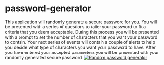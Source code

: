 # password-generator
This application will randomly generate a secure password for you.
You will be presented with a series of questions to tailer your password to fit a criteria that you deem acceptable.
During this process you will be presented with a prompt to set the number of characters that you want your password to contain.
Your next series of events will contain a couple of alerts to help you decide what type of characters you want your password to have.
After you have entered your accepted parameters you will be presented with your randomly generated secure password.
<a href="https://twfb29.github.io/password-generator/">
    <img alt="Random password generator" src="password-generator/webpage-password.png">
    </a>